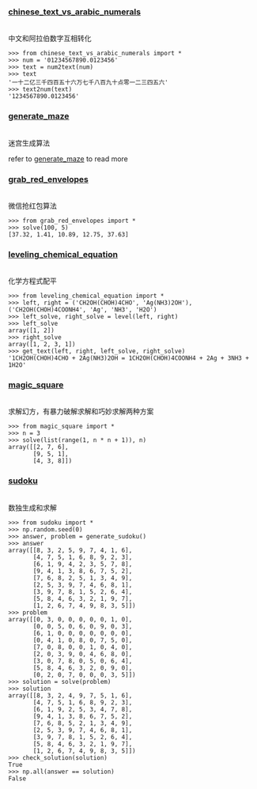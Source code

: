 ### [chinese_text_vs_arabic_numerals](chinese_text_vs_arabic_numerals.py)
<br>中文和阿拉伯数字互相转化
```text
>>> from chinese_text_vs_arabic_numerals import *
>>> num = '01234567890.0123456'
>>> text = num2text(num)
>>> text
'一十二亿三千四百五十六万七千八百九十点零一二三四五六'
>>> text2num(text)
'1234567890.0123456'
```
### [generate_maze](generate_maze.py)
<br> 迷宫生成算法

refer to [generate_maze](generate_maze/README.md) to read more

### [grab_red_envelopes](grab_red_envelopes.py)
<br>微信抢红包算法
```text
>>> from grab_red_envelopes import *
>>> solve(100, 5)
[37.32, 1.41, 10.89, 12.75, 37.63]
```
### [leveling_chemical_equation](ChemicalEquationBalancer.py)
<br>化学方程式配平
```text
>>> from leveling_chemical_equation import *
>>> left, right = ('CH2OH(CHOH)4CHO', 'Ag(NH3)2OH'), ('CH2OH(CHOH)4COONH4', 'Ag', 'NH3', 'H2O')
>>> left_solve, right_solve = level(left, right)
>>> left_solve
array([1, 2])
>>> right_solve
array([1, 2, 3, 1])
>>> get_text(left, right, left_solve, right_solve)
'1CH2OH(CHOH)4CHO + 2Ag(NH3)2OH = 1CH2OH(CHOH)4COONH4 + 2Ag + 3NH3 + 1H2O'
```
### [magic_square](magic_square.py)
<br>求解幻方，有暴力破解求解和巧妙求解两种方案
```text
>>> from magic_square import *
>>> n = 3
>>> solve(list(range(1, n * n + 1)), n)
array([[2, 7, 6],
       [9, 5, 1],
       [4, 3, 8]])
```
### [sudoku](sudoku.py)
<br>数独生成和求解
```text
>>> from sudoku import *
>>> np.random.seed(0)
>>> answer, problem = generate_sudoku()
>>> answer
array([[8, 3, 2, 5, 9, 7, 4, 1, 6],
       [4, 7, 5, 1, 6, 8, 9, 2, 3],
       [6, 1, 9, 4, 2, 3, 5, 7, 8],
       [9, 4, 1, 3, 8, 6, 7, 5, 2],
       [7, 6, 8, 2, 5, 1, 3, 4, 9],
       [2, 5, 3, 9, 7, 4, 6, 8, 1],
       [3, 9, 7, 8, 1, 5, 2, 6, 4],
       [5, 8, 4, 6, 3, 2, 1, 9, 7],
       [1, 2, 6, 7, 4, 9, 8, 3, 5]])
>>> problem
array([[0, 3, 0, 0, 0, 0, 0, 1, 0],
       [0, 0, 5, 0, 6, 0, 9, 0, 3],
       [6, 1, 0, 0, 0, 0, 0, 0, 0],
       [0, 4, 1, 0, 8, 0, 7, 5, 0],
       [7, 0, 8, 0, 0, 1, 0, 4, 0],
       [2, 0, 3, 9, 0, 4, 6, 8, 0],
       [3, 0, 7, 8, 0, 5, 0, 6, 4],
       [5, 8, 4, 6, 3, 2, 0, 9, 0],
       [0, 2, 0, 7, 0, 0, 0, 3, 5]])
>>> solution = solve(problem)
>>> solution
array([[8, 3, 2, 4, 9, 7, 5, 1, 6],
       [4, 7, 5, 1, 6, 8, 9, 2, 3],
       [6, 1, 9, 2, 5, 3, 4, 7, 8],
       [9, 4, 1, 3, 8, 6, 7, 5, 2],
       [7, 6, 8, 5, 2, 1, 3, 4, 9],
       [2, 5, 3, 9, 7, 4, 6, 8, 1],
       [3, 9, 7, 8, 1, 5, 2, 6, 4],
       [5, 8, 4, 6, 3, 2, 1, 9, 7],
       [1, 2, 6, 7, 4, 9, 8, 3, 5]])
>>> check_solution(solution)
True
>>> np.all(answer == solution)
False
```
